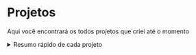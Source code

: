 # Projetos

Aqui você encontrará os todos projetos que criei até o momento

<details>
<summary>Resumo rápido de cada projeto</summary>
<br>
  <ul>
    <li><strong>Cadastro de Pessoas e suas Habilidades:</strong> Crie uma lista de pessoas com suas habilidades;</li>
    <li><strong>Calculadora:</strong> Realize cálculos aritméticos graficamente;</li>
    <li><strong>Click Service:</strong> Landing Page sobre uma empresa alimentícia;</li>
    <li><strong>Escalar Jogadores:</strong> Realize a remoção e inserção de jogadores;</li>
    <li><strong>Helping Hands:</strong> Landing Page com simulação de cadastro;</li>
    <li><strong>InfoNiver:</strong> Informe sua data de nascimento e surpreenda-se;</li>
    <li><strong>Jogo da Forca:</strong> Adivinhe a palavra antes de ser enforcado;</li>
    <li><strong>Jogo da Velha:</strong> Jogue o clássico contra seu amigo numa interface aconchegante;</li>
    <li><strong>Sistema de Vagas de Emprego:</strong> Uma simulação de cadastro de vagas;</li>
    <li><strong>WebAnnotation:</strong> Crie suas anotações privadas e permanentes;</li>
    <li><strong>CountrySearch:</strong> Descubra informações de qualquer país do mundo;</li>
  </ul>
</details>
